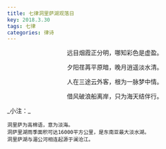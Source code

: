 ```yaml
---
title: 七律洞里萨湖观落日
key: 2018.3.30
tags: 七律
categories: 律诗
---
```


<p align="center">远目烟霞正分明，哪知彩色是虚盈。
</p>
<p align="center">夕阳荏苒平原暗，晚月逍遥淡水清。
</p>
<p align="center">人在三途云外客，根为一脉梦中情。
</p>
<p align="center">借风破浪船离岸，只为海天结伴行。
</p>
_小注：_

```
洞里萨为高棉语，意为淡海。
洞萨里湖雨季面积可达16000平方公里，是东南亚最大淡水湖。
洞里萨湖与湄公河相连起源于澜沧江。
```